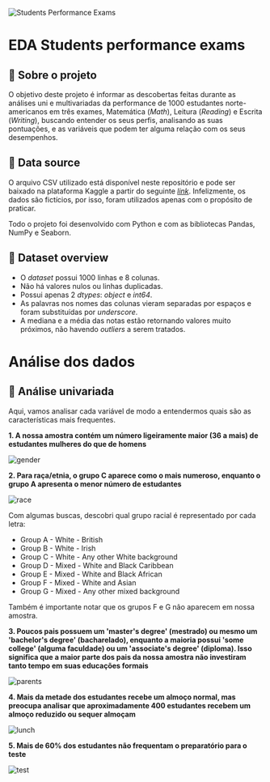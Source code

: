 ![Students Performance Exams](https://github.com/fialhovi/students_performance_exams_analysis/assets/104800356/eba2c8aa-f13d-47fe-8d1d-2150b95f33cf)

# EDA Students performance exams

## 🔎 **Sobre o projeto**

O objetivo deste projeto é informar as descobertas feitas durante as análises uni e multivariadas da performance de 1000 estudantes norte-americanos em três exames, Matemática (_Math_), Leitura (_Reading_) e Escrita (_Writing_), buscando entender os seus perfis, analisando as suas pontuações, e as variáveis que podem ter alguma relação com os seus desempenhos.

## 📄 **Data source**

O arquivo CSV utilizado está disponível neste repositório e pode ser baixado na plataforma Kaggle a partir do seguinte [_link_](https://www.kaggle.com/datasets/spscientist/students-performance-in-exams). Infelizmente, os dados são fictícios, por isso, foram utilizados apenas com o propósito de praticar.

Todo o projeto foi desenvolvido com Python e com as bibliotecas Pandas, NumPy e Seaborn.

## 📝 **Dataset overview**

* O _dataset_ possui 1000 linhas e 8 colunas.
* Não há valores nulos ou linhas duplicadas.
* Possui apenas 2 _dtypes_: _object_ e _int64_.
* As palavras nos nomes das colunas vieram separadas por espaços e foram substituídas por _underscore_.
* A mediana e a média das notas estão retornando valores muito próximos, não havendo _outliers_ a serem tratados.

# **Análise dos dados**

## 🔬 **Análise univariada**

Aqui, vamos analisar cada variável de modo a entendermos quais são as características mais frequentes.

**1. A nossa amostra contém um número ligeiramente maior (36 a mais) de estudantes mulheres do que de homens**


![gender](https://github.com/fialhovi/students_performance_exams_analysis/assets/104800356/1ae75b30-9808-4ddd-b1e2-48a9408251a4)


**2. Para raça/etnia, o grupo C aparece como o mais numeroso, enquanto o grupo A apresenta o menor número de estudantes**


![race](https://github.com/fialhovi/students_performance_exams_analysis/assets/104800356/f17da039-e395-4ccf-a22d-503619477e4e)


Com algumas buscas, descobri qual grupo racial é representado por cada letra:

* Group A - White - British
* Group B - White - Irish
* Group C - White - Any other White background
* Group D - Mixed - White and Black Caribbean
* Group E - Mixed - White and Black African
* Group F - Mixed - White and Asian
* Group G - Mixed - Any other mixed background

Também é importante notar que os grupos F e G não aparecem em nossa amostra.

**3. Poucos pais possuem um 'master's degree' (mestrado) ou mesmo um 'bachelor's degree' (bacharelado), enquanto a maioria possui 'some college' (alguma faculdade) ou um 'associate's degree' (diploma). Isso significa que a maior parte dos pais da nossa amostra não investiram tanto tempo em suas educações formais**

![parents](https://github.com/fialhovi/students_performance_exams_analysis/assets/104800356/bbdee83b-4d87-45a9-a0c6-bea5c1727db3)

**4. Mais da metade dos estudantes recebe um almoço normal, mas preocupa analisar que aproximadamente 400 estudantes recebem um almoço reduzido ou sequer almoçam**

![lunch](https://github.com/fialhovi/students_performance_exams_analysis/assets/104800356/c031b07d-bc50-4f9f-872e-d4ca9f206c05)

**5. Mais de 60% dos estudantes não frequentam o preparatório para o teste**

![test](https://github.com/fialhovi/students_performance_exams_analysis/assets/104800356/a6b7c0be-f6e7-4794-ac54-43aeac6d7115)

